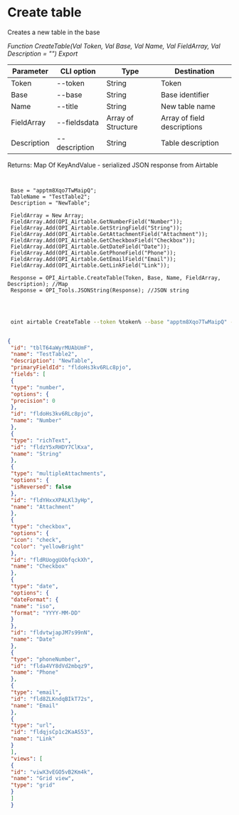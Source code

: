 ﻿---
sidebar_position: 1
---

# Create table
 Creates a new table in the base


*Function CreateTable(Val Token, Val Base, Val Name, Val FieldArray, Val Description = "") Export*

 | Parameter | CLI option | Type | Destination |
 |-|-|-|-|
 | Token | --token | String | Token |
 | Base | --base | String | Base identifier |
 | Name | --title | String | New table name |
 | FieldArray | --fieldsdata | Array of Structure | Array of field descriptions |
 | Description | --description | String | Table description |

 
 Returns: Map Of KeyAndValue - serialized JSON response from Airtable

```bsl title="Code example"
	
 
 Base = "apptm8Xqo7TwMaipQ";
 TableName = "TestTable2";
 Description = "NewTable";
 
 FieldArray = New Array;
 FieldArray.Add(OPI_Airtable.GetNumberField("Number"));
 FieldArray.Add(OPI_Airtable.GetStringField("String"));
 FieldArray.Add(OPI_Airtable.GetAttachmentField("Attachment"));
 FieldArray.Add(OPI_Airtable.GetCheckboxField("Checkbox"));
 FieldArray.Add(OPI_Airtable.GetDateField("Date"));
 FieldArray.Add(OPI_Airtable.GetPhoneField("Phone"));
 FieldArray.Add(OPI_Airtable.GetEmailField("Email"));
 FieldArray.Add(OPI_Airtable.GetLinkField("Link"));
 
 Response = OPI_Airtable.CreateTable(Token, Base, Name, FieldArray, Description); //Map
 Response = OPI_Tools.JSONString(Response); //JSON string
 
	
```

```sh title="CLI command example"
 
 oint airtable CreateTable --token %token% --base "apptm8Xqo7TwMaipQ" --title %title% --fieldsdata %fieldsdata% --description "NewTable"


```


```json title="Result"

{
 "id": "tblT64aWyrMUAbUmF",
 "name": "TestTable2",
 "description": "NewTable",
 "primaryFieldId": "fldoHs3kv6RLc8pjo",
 "fields": [
 {
 "type": "number",
 "options": {
 "precision": 0
 },
 "id": "fldoHs3kv6RLc8pjo",
 "name": "Number"
 },
 {
 "type": "richText",
 "id": "fldzY5xRHDY7ClKxa",
 "name": "String"
 },
 {
 "type": "multipleAttachments",
 "options": {
 "isReversed": false
 },
 "id": "fldYHxxXPALKl3yHp",
 "name": "Attachment"
 },
 {
 "type": "checkbox",
 "options": {
 "icon": "check",
 "color": "yellowBright"
 },
 "id": "fldRUoggUObfqckXh",
 "name": "Checkbox"
 },
 {
 "type": "date",
 "options": {
 "dateFormat": {
 "name": "iso",
 "format": "YYYY-MM-DD"
 }
 },
 "id": "fldvtwjapJM7s99nN",
 "name": "Date"
 },
 {
 "type": "phoneNumber",
 "id": "flda4VY8dVd2mbqz9",
 "name": "Phone"
 },
 {
 "type": "email",
 "id": "fld8ZLKndqBIkT72s",
 "name": "Email"
 },
 {
 "type": "url",
 "id": "fldqjsCp1c2KaAS53",
 "name": "Link"
 }
 ],
 "views": [
 {
 "id": "viwX3vEGO5vB2Km4k",
 "name": "Grid view",
 "type": "grid"
 }
 ]
 }

```
